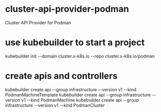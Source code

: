 # cluster-api-provider-podman
Cluster API Provider for Podman


# use kubebuilder to start a project
kubebuilder init --domain cluster.x-k8s.io --repo cluster.x-k8s.io/podman

# create apis and controllers
kubebuilder create api --group infrastructure --version v1 --kind PodmanMachineTemplate
kubebuilder create api --group infrastructure --version v1 --kind PodmanMachine
kubebuilder create api --group infrastructure --version v1 --kind PodmanCluster